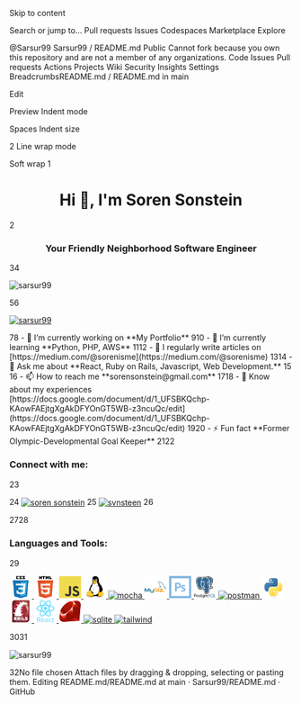 Skip to content

Search or jump to...
Pull requests
Issues
Codespaces
Marketplace
Explore
 
@Sarsur99 
Sarsur99
/
README.md
Public
Cannot fork because you own this repository and are not a member of any organizations.
Code
Issues
Pull requests
Actions
Projects
Wiki
Security
Insights
Settings
BreadcrumbsREADME.md
/
README.md
in
main

Edit

Preview
Indent mode

Spaces
Indent size

2
Line wrap mode

Soft wrap
1
<h1 align="center">Hi 👋, I'm Soren Sonstein</h1>
2
<h3 align="center">Your Friendly Neighborhood Software Engineer</h3>
3
​
4
<p align="left"> <img src="https://komarev.com/ghpvc/?username=sarsur99&label=Profile%20views&color=0e75b6&style=flat" alt="sarsur99" /> </p>
5
​
6
<p align="left"> <a href="https://github.com/ryo-ma/github-profile-trophy"><img src="https://github-profile-trophy.vercel.app/?username=sarsur99" alt="sarsur99" /></a> </p>
7
​
8
- 🔭 I’m currently working on **My Portfolio**
9
​
10
- 🌱 I’m currently learning **Python, PHP, AWS**
11
​
12
- 📝 I regularly write articles on [https://medium.com/@sorenisme](https://medium.com/@sorenisme)
13
​
14
- 💬 Ask me about **React, Ruby on Rails, Javascript, Web Development.**
15
​
16
- 📫 How to reach me **sorensonstein@gmail.com**
17
​
18
- 📄 Know about my experiences [https://docs.google.com/document/d/1_UFSBKQchp-KAowFAEjtgXgAkDFYOnGT5WB-z3ncuQc/edit](https://docs.google.com/document/d/1_UFSBKQchp-KAowFAEjtgXgAkDFYOnGT5WB-z3ncuQc/edit)
19
​
20
- ⚡ Fun fact **Former Olympic-Developmental Goal Keeper**
21
​
22
<h3 align="left">Connect with me:</h3>
23
<p align="left">
24
<a href="https://linkedin.com/in/soren sonstein" target="blank"><img align="center" src="https://raw.githubusercontent.com/rahuldkjain/github-profile-readme-generator/master/src/images/icons/Social/linked-in-alt.svg" alt="soren sonstein" height="30" width="40" /></a>
25
<a href="https://instagram.com/svnsteen" target="blank"><img align="center" src="https://raw.githubusercontent.com/rahuldkjain/github-profile-readme-generator/master/src/images/icons/Social/instagram.svg" alt="svnsteen" height="30" width="40" /></a>
26
</p>
27
​
28
<h3 align="left">Languages and Tools:</h3>
29
<p align="left"> <a href="https://www.w3schools.com/css/" target="_blank" rel="noreferrer"> <img src="https://raw.githubusercontent.com/devicons/devicon/master/icons/css3/css3-original-wordmark.svg" alt="css3" width="40" height="40"/> </a> <a href="https://www.w3.org/html/" target="_blank" rel="noreferrer"> <img src="https://raw.githubusercontent.com/devicons/devicon/master/icons/html5/html5-original-wordmark.svg" alt="html5" width="40" height="40"/> </a> <a href="https://developer.mozilla.org/en-US/docs/Web/JavaScript" target="_blank" rel="noreferrer"> <img src="https://raw.githubusercontent.com/devicons/devicon/master/icons/javascript/javascript-original.svg" alt="javascript" width="40" height="40"/> </a> <a href="https://www.linux.org/" target="_blank" rel="noreferrer"> <img src="https://raw.githubusercontent.com/devicons/devicon/master/icons/linux/linux-original.svg" alt="linux" width="40" height="40"/> </a> <a href="https://mochajs.org" target="_blank" rel="noreferrer"> <img src="https://www.vectorlogo.zone/logos/mochajs/mochajs-icon.svg" alt="mocha" width="40" height="40"/> </a> <a href="https://www.mysql.com/" target="_blank" rel="noreferrer"> <img src="https://raw.githubusercontent.com/devicons/devicon/master/icons/mysql/mysql-original-wordmark.svg" alt="mysql" width="40" height="40"/> </a> <a href="https://www.photoshop.com/en" target="_blank" rel="noreferrer"> <img src="https://raw.githubusercontent.com/devicons/devicon/master/icons/photoshop/photoshop-line.svg" alt="photoshop" width="40" height="40"/> </a> <a href="https://www.postgresql.org" target="_blank" rel="noreferrer"> <img src="https://raw.githubusercontent.com/devicons/devicon/master/icons/postgresql/postgresql-original-wordmark.svg" alt="postgresql" width="40" height="40"/> </a> <a href="https://postman.com" target="_blank" rel="noreferrer"> <img src="https://www.vectorlogo.zone/logos/getpostman/getpostman-icon.svg" alt="postman" width="40" height="40"/> </a> <a href="https://www.python.org" target="_blank" rel="noreferrer"> <img src="https://raw.githubusercontent.com/devicons/devicon/master/icons/python/python-original.svg" alt="python" width="40" height="40"/> </a> <a href="https://rubyonrails.org" target="_blank" rel="noreferrer"> <img src="https://raw.githubusercontent.com/devicons/devicon/master/icons/rails/rails-original-wordmark.svg" alt="rails" width="40" height="40"/> </a> <a href="https://reactjs.org/" target="_blank" rel="noreferrer"> <img src="https://raw.githubusercontent.com/devicons/devicon/master/icons/react/react-original-wordmark.svg" alt="react" width="40" height="40"/> </a> <a href="https://www.ruby-lang.org/en/" target="_blank" rel="noreferrer"> <img src="https://raw.githubusercontent.com/devicons/devicon/master/icons/ruby/ruby-original.svg" alt="ruby" width="40" height="40"/> </a> <a href="https://www.sqlite.org/" target="_blank" rel="noreferrer"> <img src="https://www.vectorlogo.zone/logos/sqlite/sqlite-icon.svg" alt="sqlite" width="40" height="40"/> </a> <a href="https://tailwindcss.com/" target="_blank" rel="noreferrer"> <img src="https://www.vectorlogo.zone/logos/tailwindcss/tailwindcss-icon.svg" alt="tailwind" width="40" height="40"/> </a> </p>
30
​
31
<p><img align="center" src="https://github-readme-stats.vercel.app/api/top-langs?username=sarsur99&show_icons=true&locale=en&layout=compact" alt="sarsur99" /></p>
32
​
No file chosen
Attach files by dragging & dropping, selecting or pasting them.
Editing README.md/README.md at main · Sarsur99/README.md · GitHub 
